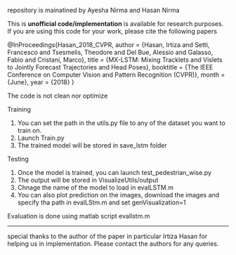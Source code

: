 
repository is mainatined by Ayesha Nirma and Hasan Nirma

This is **unofficial code/implementation** is available for research purposes. If you are using this code for your work, please cite the following papers

@InProceedings{Hasan_2018_CVPR,
author = {Hasan, Irtiza and Setti, Francesco and Tsesmelis, Theodore and Del Bue, Alessio and Galasso, Fabio and Cristani, Marco},
title = {MX-LSTM: Mixing Tracklets and Vislets to Jointly Forecast Trajectories and Head Poses},
booktitle = {The IEEE Conference on Computer Vision and Pattern Recognition (CVPR)},
month = {June},
year = {2018}
}




The code is not clean nor optimize

Training
1)  You can set the path in the utils.py file to any of the dataset you want to train on.
2) Launch Train.py
3) The trained model will be stored in save_lstm folder

Testing
1) Once the model is trained, you can launch test_pedestrian_wise.py
2) The output will be stored in VisualizeUtils/output 
3) Chnage the name of the model to load in evalLSTM.m
4) You can also plot prediction on the images, download the images and specify tha path in evalLStm.m and set genVisualization=1 

Evaluation is done using matlab script evallstm.m





----------------------------------------------------------------------------------------------------------------------------------


special thanks to the author of the paper in particular Irtiza Hasan for helping us in implementation. Please contact the authors for any queries.



